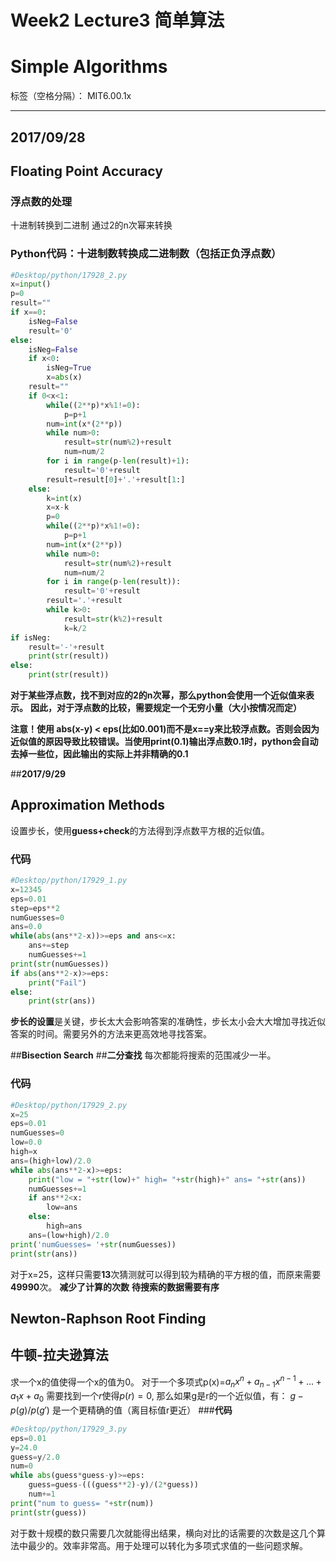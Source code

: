# Week2 Lecture3 简单算法
# **Simple Algorithms**

标签（空格分隔）： MIT6.00.1x

---
## **2017/09/28**
## **Floating Point Accuracy**
### **浮点数的处理**
十进制转换到二进制 通过2的n次幂来转换
### **Python代码：十进制数转换成二进制数（包括正负浮点数）**

```python
#Desktop/python/17928_2.py
x=input()
p=0
result=""
if x==0:
    isNeg=False
    result='0'
else:   
    isNeg=False
    if x<0:
        isNeg=True
        x=abs(x) 
    result=""
    if 0<x<1:
        while((2**p)*x%1!=0):
            p=p+1
        num=int(x*(2**p))
        while num>0:
            result=str(num%2)+result
            num=num/2
        for i in range(p-len(result)+1):
            result='0'+result
        result=result[0]+'.'+result[1:]
    else:
        k=int(x)
        x=x-k
        p=0
        while((2**p)*x%1!=0):
            p=p+1
        num=int(x*(2**p))
        while num>0:
            result=str(num%2)+result
            num=num/2
        for i in range(p-len(result)):
            result='0'+result
        result='.'+result
        while k>0:
            result=str(k%2)+result
            k=k/2
if isNeg:
    result='-'+result
    print(str(result))
else:
    print(str(result))
```
**对于某些浮点数，找不到对应的2的n次幂，那么python会使用一个近似值来表示。**
**因此，对于浮点数的比较，需要规定一个无穷小量（大小按情况而定）**

**注意！使用 abs(x-y) < eps(比如0.001)而不是x==y来比较浮点数。否则会因为近似值的原因导致比较错误。当使用print(0.1)输出浮点数0.1时，python会自动去掉一些位，因此输出的实际上并非精确的0.1**


##**2017/9/29**
## **Approximation Methods**
设置步长，使用**guess+check**的方法得到浮点数平方根的近似值。
### **代码**
``` python
#Desktop/python/17929_1.py
x=12345
eps=0.01
step=eps**2
numGuesses=0
ans=0.0
while(abs(ans**2-x))>=eps and ans<=x:
    ans+=step
    numGuesses+=1
print(str(numGuesses))
if abs(ans**2-x)>=eps:
    print("Fail")
else:
    print(str(ans))
```
**步长的设置**是关键，步长太大会影响答案的准确性，步长太小会大大增加寻找近似答案的时间。需要另外的方法来更高效地寻找答案。

##**Bisection Search**
##**二分查找**
每次都能将搜索的范围减少一半。
### **代码**
```python
#Desktop/python/17929_2.py
x=25
eps=0.01
numGuesses=0
low=0.0
high=x
ans=(high+low)/2.0
while abs(ans**2-x)>=eps:
    print("low = "+str(low)+" high= "+str(high)+" ans= "+str(ans))
    numGuesses+=1
    if ans**2<x:
        low=ans
    else:
        high=ans
    ans=(low+high)/2.0
print('numGuesses= '+str(numGuesses))
print(str(ans))
```
对于x=25，这样只需要**13**次猜测就可以得到较为精确的平方根的值，而原来需要**49990**次。
**减少了计算的次数**
**待搜索的数据需要有序**
## **Newton-Raphson Root Finding**
## **牛顿-拉夫逊算法**
求一个x的值使得一个x的值为0。
对于一个多项式p(x)=$a_nx^n+a_{n-1}x^{n-1}+...+a_1x+a_0$
需要找到一个$r$使得$p(r)=0$,
那么如果g是r的一个近似值，有：
$g-p(g)/p(g')$
是一个更精确的值（离目标值r更近）
###**代码**
```python
#Desktop/python/17929_3.py
eps=0.01
y=24.0
guess=y/2.0
num=0
while abs(guess*guess-y)>=eps:
    guess=guess-(((guess**2)-y)/(2*guess))
    num+=1
print("num to guess= "+str(num))
print(str(guess))
```
对于数十规模的数只需要几次就能得出结果，横向对比的话需要的次数是这几个算法中最少的。效率非常高。用于处理可以转化为多项式求值的一些问题求解。